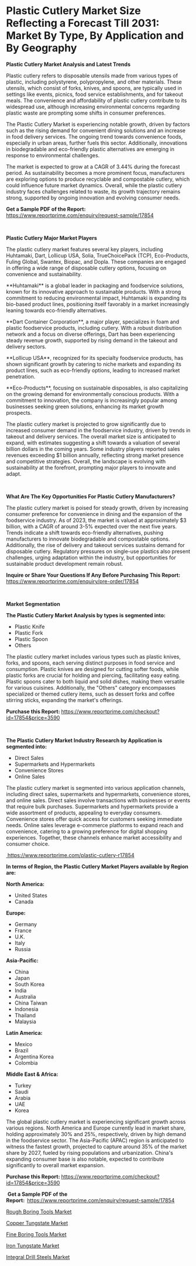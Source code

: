 <p><h1>Plastic Cutlery Market Size Reflecting a Forecast Till 2031: Market By Type, By Application and By Geography</h1></p><p><strong>Plastic Cutlery Market Analysis and Latest Trends</strong></p>
<p><p>Plastic cutlery refers to disposable utensils made from various types of plastic, including polystyrene, polypropylene, and other materials. These utensils, which consist of forks, knives, and spoons, are typically used in settings like events, picnics, food service establishments, and for takeout meals. The convenience and affordability of plastic cutlery contribute to its widespread use, although increasing environmental concerns regarding plastic waste are prompting some shifts in consumer preferences.</p><p>The Plastic Cutlery Market is experiencing notable growth, driven by factors such as the rising demand for convenient dining solutions and an increase in food delivery services. The ongoing trend towards convenience foods, especially in urban areas, further fuels this sector. Additionally, innovations in biodegradable and eco-friendly plastic alternatives are emerging in response to environmental challenges.</p><p>The market is expected to grow at a CAGR of 3.44% during the forecast period. As sustainability becomes a more prominent focus, manufacturers are exploring options to produce recyclable and compostable cutlery, which could influence future market dynamics. Overall, while the plastic cutlery industry faces challenges related to waste, its growth trajectory remains strong, supported by ongoing innovation and evolving consumer needs.</p></p>
<p><strong>Get a Sample PDF of the Report:&nbsp;</strong> <a href="https://www.reportprime.com/enquiry/request-sample/17854?utm_campaign=1129&utm_medium=2&utm_source=Github&utm_content=ia&utm_term=20112024&utm_id=plastic-cutlery">https://www.reportprime.com/enquiry/request-sample/17854</a></p>
<p>&nbsp;</p>
<p><strong>Plastic Cutlery Major Market Players</strong></p>
<p><p>The plastic cutlery market features several key players, including Huhtamaki, Dart, Lollicup USA, Solia, TrueChoicePack (TCP), Eco-Products, Fuling Global, Swantex, Biopac, and Dopla. These companies are engaged in offering a wide range of disposable cutlery options, focusing on convenience and sustainability.</p><p>**Huhtamaki** is a global leader in packaging and foodservice solutions, known for its innovative approach to sustainable products. With a strong commitment to reducing environmental impact, Huhtamaki is expanding its bio-based product lines, positioning itself favorably in a market increasingly leaning towards eco-friendly alternatives.</p><p>**Dart Container Corporation**, a major player, specializes in foam and plastic foodservice products, including cutlery. With a robust distribution network and a focus on diverse offerings, Dart has been experiencing steady revenue growth, supported by rising demand in the takeout and delivery sectors.</p><p>**Lollicup USA**, recognized for its specialty foodservice products, has shown significant growth by catering to niche markets and expanding its product lines, such as eco-friendly options, leading to increased market penetration.</p><p>**Eco-Products**, focusing on sustainable disposables, is also capitalizing on the growing demand for environmentally conscious products. With a commitment to innovation, the company is increasingly popular among businesses seeking green solutions, enhancing its market growth prospects.</p><p>The plastic cutlery market is projected to grow significantly due to increased consumer demand in the foodservice industry, driven by trends in takeout and delivery services. The overall market size is anticipated to expand, with estimates suggesting a shift towards a valuation of several billion dollars in the coming years. Some industry players reported sales revenues exceeding $1 billion annually, reflecting strong market presence and competitive strategies. Overall, the landscape is evolving with sustainability at the forefront, prompting major players to innovate and adapt.</p></p>
<p>&nbsp;</p>
<p><strong>What Are The Key Opportunities For Plastic Cutlery Manufacturers?</strong></p>
<p><p>The plastic cutlery market is poised for steady growth, driven by increasing consumer preference for convenience in dining and the expansion of the foodservice industry. As of 2023, the market is valued at approximately $3 billion, with a CAGR of around 3-5% expected over the next five years. Trends indicate a shift towards eco-friendly alternatives, pushing manufacturers to innovate biodegradable and compostable options. Additionally, the rise of delivery and takeout services sustains demand for disposable cutlery. Regulatory pressures on single-use plastics also present challenges, urging adaptation within the industry, but opportunities for sustainable product development remain robust.</p></p>
<p><strong>Inquire or Share Your Questions If Any Before Purchasing This Report:</strong> <a href="https://www.reportprime.com/enquiry/pre-order/17854?utm_campaign=1129&utm_medium=2&utm_source=Github&utm_content=ia&utm_term=20112024&utm_id=plastic-cutlery">https://www.reportprime.com/enquiry/pre-order/17854</a></p>
<p>&nbsp;</p>
<p><strong>Market Segmentation</strong></p>
<p><strong>The Plastic Cutlery Market Analysis by types is segmented into:</strong></p>
<p><ul><li>Plastic Knife</li><li>Plastic Fork</li><li>Plastic Spoon</li><li>Others</li></ul></p>
<p><p>The plastic cutlery market includes various types such as plastic knives, forks, and spoons, each serving distinct purposes in food service and consumption. Plastic knives are designed for cutting softer foods, while plastic forks are crucial for holding and piercing, facilitating easy eating. Plastic spoons cater to both liquid and solid dishes, making them versatile for various cuisines. Additionally, the "Others" category encompasses specialized or themed cutlery items, such as dessert forks and coffee stirring sticks, expanding the market's offerings.</p></p>
<p><strong>Purchase this Report:&nbsp;</strong><a href="https://www.reportprime.com/checkout?id=17854&price=3590&utm_campaign=1129&utm_medium=2&utm_source=Github&utm_content=ia&utm_term=20112024&utm_id=plastic-cutlery">https://www.reportprime.com/checkout?id=17854&price=3590</a></p>
<p>&nbsp;</p>
<p><strong>The Plastic Cutlery Market Industry Research by Application is segmented into:</strong></p>
<p><ul><li>Direct Sales</li><li>Supermarkets and Hypermarkets</li><li>Convenience Stores</li><li>Online Sales</li></ul></p>
<p><p>The plastic cutlery market is segmented into various application channels, including direct sales, supermarkets and hypermarkets, convenience stores, and online sales. Direct sales involve transactions with businesses or events that require bulk purchases. Supermarkets and hypermarkets provide a wide assortment of products, appealing to everyday consumers. Convenience stores offer quick access for customers seeking immediate needs. Online sales leverage e-commerce platforms to expand reach and convenience, catering to a growing preference for digital shopping experiences. Together, these channels enhance market accessibility and consumer choice.</p></p>
<p><a href="https://www.reportprime.com/plastic-cutlery-r17854?utm_campaign=1129&utm_medium=2&utm_source=Github&utm_content=ia&utm_term=20112024&utm_id=plastic-cutlery">&nbsp;https://www.reportprime.com/plastic-cutlery-r17854</a></p>
<p><strong>In terms of Region, the Plastic Cutlery Market Players available by Region are:</strong></p>
<p>
    <p> <strong> North America: </strong>
        <ul>
            <li>United States</li>
            <li>Canada</li>
        </ul>
        </p> 
    <p> <strong> Europe: </strong>
        <ul>
            <li>Germany</li>
            <li>France</li>
            <li>U.K.</li>
            <li>Italy</li>
            <li>Russia</li>
        </ul>
        </p> 
    <p> <strong> Asia-Pacific: </strong>
        <ul>
            <li>China</li>
            <li>Japan</li>
            <li>South Korea</li>
            <li>India</li>
            <li>Australia</li>
            <li>China Taiwan</li>
            <li>Indonesia</li>
            <li>Thailand</li>
            <li>Malaysia</li>
        </ul>
        </p> 
    <p> <strong> Latin America: </strong>
        <ul>
            <li>Mexico</li>
            <li>Brazil</li>
            <li>Argentina Korea</li>
            <li>Colombia</li>
        </ul>
        </p> 
    <p> <strong> Middle East & Africa: </strong>
        <ul>
            <li>Turkey</li>
            <li>Saudi</li>
            <li>Arabia</li>
            <li>UAE</li>
            <li>Korea</li>
        </ul>
    </p>
    </p>
<p><p>The global plastic cutlery market is experiencing significant growth across various regions. North America and Europe currently lead in market share, holding approximately 30% and 25%, respectively, driven by high demand in the foodservice sector. The Asia-Pacific (APAC) region is anticipated to witness the fastest growth, projected to capture around 35% of the market share by 2027, fueled by rising populations and urbanization. China's expanding consumer base is also notable, expected to contribute significantly to overall market expansion.</p></p>
<p><strong>Purchase this Report: </strong><a href="https://www.reportprime.com/checkout?id=17854&price=3590&utm_campaign=1129&utm_medium=2&utm_source=Github&utm_content=ia&utm_term=20112024&utm_id=plastic-cutlery">https://www.reportprime.com/checkout?id=17854&price=3590</a></p>
<p>&nbsp;<strong>Get a Sample PDF of the Report:&nbsp;&nbsp;</strong><a href="https://www.reportprime.com/enquiry/request-sample/17854?utm_campaign=1129&utm_medium=2&utm_source=Github&utm_content=ia&utm_term=20112024&utm_id=plastic-cutlery">https://www.reportprime.com/enquiry/request-sample/17854</a></p>
<p><strong></strong></p>
<p><p><a href="https://www.linkedin.com/pulse/global-perspectives-rough-boring-tools-market-trends-challenges-hdi1e?utm_campaign=1129&utm_medium=2&utm_source=Github&utm_content=ia&utm_term=20112024&utm_id=plastic-cutlery">Rough Boring Tools Market</a></p><p><a href="https://issuu.com/reportprime-2/docs/copper-tungstate-market-size-2030.p_92391b9f28e238?utm_campaign=1129&utm_medium=2&utm_source=Github&utm_content=ia&utm_term=20112024&utm_id=plastic-cutlery">Copper Tungstate Market</a></p><p><a href="https://www.linkedin.com/pulse/fine-boring-tools-market-indicators-size-regional-ywace?utm_campaign=1129&utm_medium=2&utm_source=Github&utm_content=ia&utm_term=20112024&utm_id=plastic-cutlery">Fine Boring Tools Market</a></p><p><a href="https://issuu.com/reportprime-2/docs/iron-tungstate-market-size-2030.ppt_06dda55b9f389b?utm_campaign=1129&utm_medium=2&utm_source=Github&utm_content=ia&utm_term=20112024&utm_id=plastic-cutlery">Iron Tungstate Market</a></p><p><a href="https://www.linkedin.com/pulse/global-integral-drill-steels-market-trends-innovations-forward-looking-tbqhe?utm_campaign=1129&utm_medium=2&utm_source=Github&utm_content=ia&utm_term=20112024&utm_id=plastic-cutlery">Integral Drill Steels Market</a></p></p>
